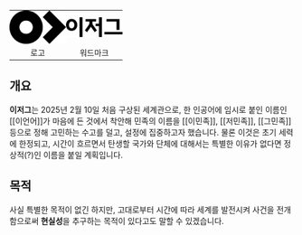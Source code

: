 <table style="width:300px;border: 2px solid var(--brand);color: var(--brand);text-align: center;">
    <tr>
        <td width="50%" style="padding: 0;"><img src="imgs/이저그_로고.svg" style="width: 100px;"></td>
        <td width="50%" style="padding: 0;"><img src="imgs/이저그_워드마크.svg" style="width: 100px;"></td>
    </tr>
    <tr style=>
        <td>로고</td>
        <td>워드마크</td>
    </tr>
</table>

## 개요
**이저그**는 2025년 2월 10일 처음 구상된 세계관으로, 
한 인공어에 임시로 붙인 이름인 [[이언어]]가 마음에 든 것에서 착안해 
민족의 이름을 [[이민족]], [[저민족]], [[그민족]] 등으로 정해 고민하는 수고를 덜고, 
설정에 집중하고자 했습니다. 물론 이것은 초기 세력에 한정되고, 시간이 흐르면서 탄생할 
국가와 단체에 대해서는 특별한 이유가 없다면 정상적(?)인 이름을 붙일 계획입니다.

## 목적
사실 특별한 목적이 없긴 하지만, 고대로부터 시간에 따라 세계를 발전시켜 사건을 전개함으로써 
**현실성**을 추구하는 목적이 있다고도 말할 수 있겠습니다.